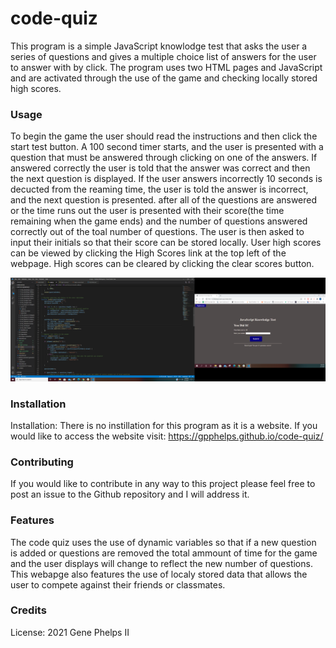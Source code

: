 # code-quiz

This program is a simple JavaScript knowlodge test that asks the user a series of questions and gives a multiple choice list of answers for the user to answer with by click. The program uses two HTML pages and JavaScript and are activated through the use of the game and checking locally stored high scores. 


### Usage

To begin the game the user should read the instructions and then click the start test button. A 100 second timer starts, and the user is presented with a question that must be answered through clicking on one of the answers. If answered correctly the user is told that the answer was correct and then the next question is displayed. If the user answers incorrectly 10 seconds is decucted from the reaming time, the user is told the answer is incorrect, and the next question is presented. after all of the questions are answered or the time runs out the user is presented with their score(the time remaining when the game ends) and the number of questions answered correctly out of the toal number of questions. The user is then asked to input their initials so that their score can be stored locally. User high scores can be viewed by clicking the High Scores link at the top left of the webpage. High scores can be cleared by clicking the clear scores button. 

![Screen Shot](screenshot-code-quiz.png)

### Installation 

Installation: There is no instillation for this program as it is a website. If you would like to access the website visit: 
https://gpphelps.github.io/code-quiz/

### Contributing 

If you would like to contribute in any way to this project please feel free to post an issue to the Github repository and I will address it.

### Features
The code quiz uses the use of dynamic variables so that if a new question is added or questions are removed the total ammount of time for the game and the user displays will change to reflect the new number of questions. This webapge also features the use of localy stored data that allows the user to compete against their friends or classmates. 

### Credits

License: 2021 Gene Phelps II
